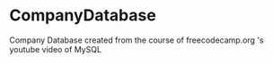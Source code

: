 # CompanyDatabase
Company Database created from the course of freecodecamp.org 's youtube video of MySQL
